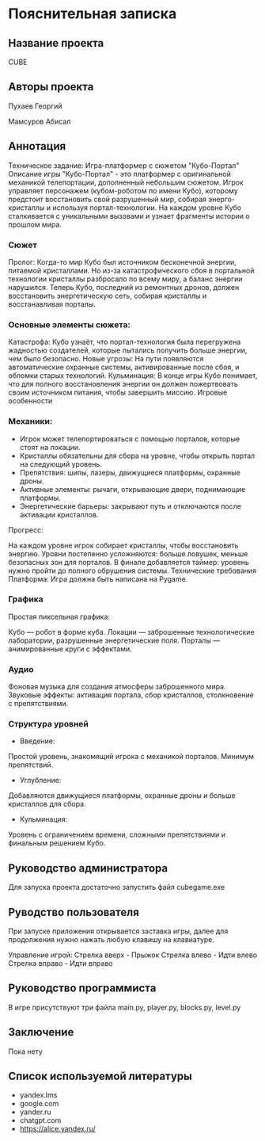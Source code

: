# Пояснительная записка

## Название проекта
CUBE

## Авторы проекта
Пухаев Георгий

Мамсуров Абисал

## Аннотация
Техническое задание: Игра-платформер с сюжетом "Кубо-Портал"
Описание игры
"Кубо-Портал" - это платформер с оригинальной механикой телепортации, дополненный небольшим сюжетом. Игрок управляет персонажем (кубом-роботом по имени Кубо), которому предстоит восстановить свой разрушенный мир, собирая энерго-кристаллы и используя портал-технологии. На каждом уровне Кубо сталкивается с уникальными вызовами и узнает фрагменты истории о прошлом мира.

### Сюжет
Пролог:
Когда-то мир Кубо был источником бесконечной энергии, питаемой кристаллами. Но из-за катастрофического сбоя в портальной технологии кристаллы разбросало по всему миру, а баланс энергии нарушился. Теперь Кубо, последний из ремонтных дронов, должен восстановить энергетическую сеть, собирая кристаллы и восстанавливая порталы.



### Основные элементы сюжета:

Катастрофа: Кубо узнаёт, что портал-технология была перегружена жадностью создателей, которые пытались получить больше энергии, чем было безопасно.
Новые угрозы: На пути появляются автоматические охранные системы, активированные после сбоя, и обломки старых технологий.
Кульминация: В конце игры Кубо понимает, что для полного восстановления энергии он должен пожертвовать своим источником питания, чтобы завершить миссию.
Игровые особенности

### Механики:

- Игрок может телепортироваться с помощью порталов, которые стоят на локации.
- Кристаллы обязательны для сбора на уровне, чтобы открыть портал на следующий уровень.
- Препятствия: шипы, лазеры, движущиеся платформы, охранные дроны.
- Активные элементы: рычаги, открывающие двери, поднимающие платформы.
- Энергетические барьеры: закрывают путь и отключаются после активации кристаллов.
  
Прогресс:

На каждом уровне игрок собирает кристаллы, чтобы восстановить энергию.
Уровни постепенно усложняются: больше ловушек, меньше безопасных зон для порталов.
В финале добавляется таймер: уровень нужно пройти до полного обрушения системы.
Технические требования
Платформа: Игра должна быть написана на Pygame.

### Графика
Простая пиксельная графика:

Кубо — робот в форме куба.
Локации — заброшенные технологические лаборатории, разрушенные энергетические поля.
Порталы — анимированные круги с эффектами.

### Аудио

Фоновая музыка для создания атмосферы заброшенного мира.
Звуковые эффекты: активация портала, сбор кристаллов, столкновение с препятствиями.

### Структура уровней
- Введение:

Простой уровень, знакомящий игрока с механикой порталов.
Минимум препятствий.

- Углубление:

Добавляются движущиеся платформы, охранные дроны и больше кристаллов для сбора.

- Кульминация:

Уровень с ограничением времени, сложными препятствиями и финальным решением Кубо.

## Руководство администратора
Для запуска проекта достаточно запустить файл cubegame.exe
## Руводство пользователя
При запуске приложения открывается заставка игры, далее для продолжения нужно нажать любую клавишу на клавиатуре.

Управление игрой:
Стрелка вверх - Прыжок 
Стрелка влево - Идти влево
Стрелка вправо - Идти вправо

## Руководство программиста
В игре присутствуют три файла main.py, player.py, blocks.py, level.py

## Заключение
Пока нету

## Список используемой литературы

- yandex.lms
- google.com
- yander.ru
- chatgpt.com
- https://alice.yandex.ru/
